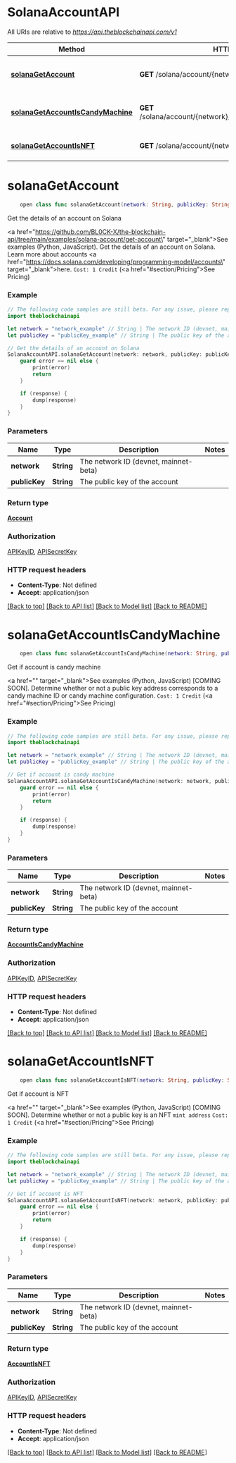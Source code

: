 # SolanaAccountAPI

All URIs are relative to *https://api.theblockchainapi.com/v1*

Method | HTTP request | Description
------------- | ------------- | -------------
[**solanaGetAccount**](SolanaAccountAPI.md#solanagetaccount) | **GET** /solana/account/{network}/{public_key} | Get the details of an account on Solana
[**solanaGetAccountIsCandyMachine**](SolanaAccountAPI.md#solanagetaccountiscandymachine) | **GET** /solana/account/{network}/{public_key}/is_candy_machine | Get if account is candy machine
[**solanaGetAccountIsNFT**](SolanaAccountAPI.md#solanagetaccountisnft) | **GET** /solana/account/{network}/{public_key}/is_nft | Get if account is NFT


# **solanaGetAccount**
```swift
    open class func solanaGetAccount(network: String, publicKey: String, completion: @escaping (_ data: Account?, _ error: Error?) -> Void)
```

Get the details of an account on Solana

<a href=\"https://github.com/BL0CK-X/the-blockchain-api/tree/main/examples/solana-account/get-account\" target=\"_blank\">See examples (Python, JavaScript)</a>.      Get the details of an account on Solana. Learn more about accounts <a href=\"https://docs.solana.com/developing/programming-model/accounts\" target=\"_blank\">here</a>.  `Cost: 1 Credit` (<a href=\"#section/Pricing\">See Pricing</a>)

### Example
```swift
// The following code samples are still beta. For any issue, please report via http://github.com/OpenAPITools/openapi-generator/issues/new
import theblockchainapi

let network = "network_example" // String | The network ID (devnet, mainnet-beta)
let publicKey = "publicKey_example" // String | The public key of the account

// Get the details of an account on Solana
SolanaAccountAPI.solanaGetAccount(network: network, publicKey: publicKey) { (response, error) in
    guard error == nil else {
        print(error)
        return
    }

    if (response) {
        dump(response)
    }
}
```

### Parameters

Name | Type | Description  | Notes
------------- | ------------- | ------------- | -------------
 **network** | **String** | The network ID (devnet, mainnet-beta) | 
 **publicKey** | **String** | The public key of the account | 

### Return type

[**Account**](Account.md)

### Authorization

[APIKeyID](../README.md#APIKeyID), [APISecretKey](../README.md#APISecretKey)

### HTTP request headers

 - **Content-Type**: Not defined
 - **Accept**: application/json

[[Back to top]](#) [[Back to API list]](../README.md#documentation-for-api-endpoints) [[Back to Model list]](../README.md#documentation-for-models) [[Back to README]](../README.md)

# **solanaGetAccountIsCandyMachine**
```swift
    open class func solanaGetAccountIsCandyMachine(network: String, publicKey: String, completion: @escaping (_ data: AccountIsCandyMachine?, _ error: Error?) -> Void)
```

Get if account is candy machine

<a href=\"\" target=\"_blank\">See examples (Python, JavaScript) [COMING SOON]</a>.      Determine whether or not a public key address corresponds to a candy machine ID or candy machine configuration.  `Cost: 1 Credit` (<a href=\"#section/Pricing\">See Pricing</a>)

### Example
```swift
// The following code samples are still beta. For any issue, please report via http://github.com/OpenAPITools/openapi-generator/issues/new
import theblockchainapi

let network = "network_example" // String | The network ID (devnet, mainnet-beta)
let publicKey = "publicKey_example" // String | The public key of the account

// Get if account is candy machine
SolanaAccountAPI.solanaGetAccountIsCandyMachine(network: network, publicKey: publicKey) { (response, error) in
    guard error == nil else {
        print(error)
        return
    }

    if (response) {
        dump(response)
    }
}
```

### Parameters

Name | Type | Description  | Notes
------------- | ------------- | ------------- | -------------
 **network** | **String** | The network ID (devnet, mainnet-beta) | 
 **publicKey** | **String** | The public key of the account | 

### Return type

[**AccountIsCandyMachine**](AccountIsCandyMachine.md)

### Authorization

[APIKeyID](../README.md#APIKeyID), [APISecretKey](../README.md#APISecretKey)

### HTTP request headers

 - **Content-Type**: Not defined
 - **Accept**: application/json

[[Back to top]](#) [[Back to API list]](../README.md#documentation-for-api-endpoints) [[Back to Model list]](../README.md#documentation-for-models) [[Back to README]](../README.md)

# **solanaGetAccountIsNFT**
```swift
    open class func solanaGetAccountIsNFT(network: String, publicKey: String, completion: @escaping (_ data: AccountIsNFT?, _ error: Error?) -> Void)
```

Get if account is NFT

<a href=\"\" target=\"_blank\">See examples (Python, JavaScript) [COMING SOON]</a>.      Determine whether or not a public key is an NFT `mint address`  `Cost: 1 Credit` (<a href=\"#section/Pricing\">See Pricing</a>)

### Example
```swift
// The following code samples are still beta. For any issue, please report via http://github.com/OpenAPITools/openapi-generator/issues/new
import theblockchainapi

let network = "network_example" // String | The network ID (devnet, mainnet-beta)
let publicKey = "publicKey_example" // String | The public key of the account

// Get if account is NFT
SolanaAccountAPI.solanaGetAccountIsNFT(network: network, publicKey: publicKey) { (response, error) in
    guard error == nil else {
        print(error)
        return
    }

    if (response) {
        dump(response)
    }
}
```

### Parameters

Name | Type | Description  | Notes
------------- | ------------- | ------------- | -------------
 **network** | **String** | The network ID (devnet, mainnet-beta) | 
 **publicKey** | **String** | The public key of the account | 

### Return type

[**AccountIsNFT**](AccountIsNFT.md)

### Authorization

[APIKeyID](../README.md#APIKeyID), [APISecretKey](../README.md#APISecretKey)

### HTTP request headers

 - **Content-Type**: Not defined
 - **Accept**: application/json

[[Back to top]](#) [[Back to API list]](../README.md#documentation-for-api-endpoints) [[Back to Model list]](../README.md#documentation-for-models) [[Back to README]](../README.md)

